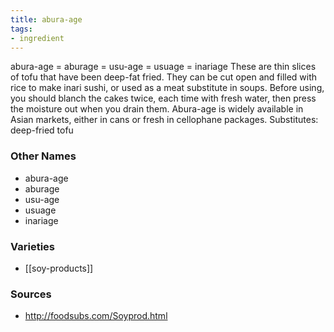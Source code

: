 ```yaml
---
title: abura-age
tags:
- ingredient
---
```

abura-age = aburage = usu-age = usuage = inariage These are thin slices of tofu that have been deep-fat fried. They can be cut open and filled with rice to make inari sushi, or used as a meat substitute in soups. Before using, you should blanch the cakes twice, each time with fresh water, then press the moisture out when you drain them. Abura-age is widely available in Asian markets, either in cans or fresh in cellophane packages. Substitutes: deep-fried tofu

### Other Names

* abura-age
* aburage
* usu-age
* usuage
* inariage

### Varieties

* [[soy-products]]

### Sources
* http://foodsubs.com/Soyprod.html
